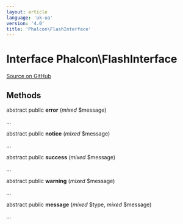 ```yaml
---
layout: article
language: 'uk-ua'
version: '4.0'
title: 'Phalcon\FlashInterface'
---
```


# Interface **Phalcon\FlashInterface**

<a href="https://github.com/phalcon/cphalcon/tree/v4.0.0/phalcon/flashinterface.zep" class="btn btn-default btn-sm">Source on GitHub</a>

## Methods

abstract public **error** (*mixed* $message)

...

abstract public **notice** (*mixed* $message)

...

abstract public **success** (*mixed* $message)

...

abstract public **warning** (*mixed* $message)

...

abstract public **message** (*mixed* $type, *mixed* $message)

...